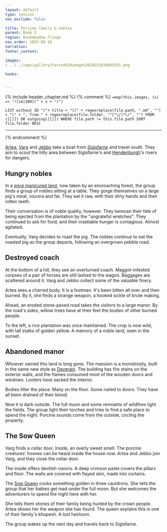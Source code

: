 ```yaml
---
layout: default
type: session
nav_exclude: false

title: Porcine family & nobles
parent: Book I
region: Duskmeadow Fringe
nav_order: 1025-09-18
narration: 
footer_content: 

images:
- ../../imgs/gallery/Pasted%20image%2020251010085551.png

hooks:


---
```


{% include header_chapter.md %} 
{% comment %}
`=map(this.images, (x) => "![im|200](" + x + ")")`
```dataview
LIST without ID "["+ title + "](" + regexreplace(file.path, ".md", "") + ")" + ", from " + regexreplace(file.folder, "^[^\/]*\/", "") FROM ([[]]) OR outgoing([[]]) WHERE file.path != this.file.path SORT file.folder DESC
```
---
{% endcomment %}

[Artea](../../directory/Wyrmbark/Artea.md), [Varg](../../directory/DuskmeadowFringe/Varg.md) and [Jebbo](../../directory/FeverSwamp/Jebbo.md) take a boat from [Sigisfarne](../../directory/Sigisfarne/index.md) and travel south.
They aim to scout the hilly area between Sigisfarne's and [Hendenburgh](../../directory/Kryptwood/Hendenburgh.md)'s rivers for dangers.

## Hungry nobles

In a [once manicured land](../../directory/DuskmeadowFringe/BlightedPlantation.md), now taken by an encroaching forest, the group finds a group of nobles sitting at a table.
They gorge themselves on a large pig's meat, viscera and fat.
They eat it raw, with their dirty hands and their rotten teeth.

Their conversation is of noble quality, however.
They bemoan their fate of being ejected from the plantation by the "ungrateful wretches".
They continued to ask for food, and their insatiable hunger is contagious.
Almost agitated.

Eventually, Varg decides to roast the pig.
The nobles continue to eat the roasted pig as the group departs, following an overgrown pebble road.

## Destroyed coach

At the bottom of a hill, they see an overturned coach.
Maggot-infested corpses of a pair of horses are still lashed to the wagon.
Baggages are scattered around it.
Varg and Jebbo collect some of the valuable finery.

Artea sees a charred body.
It is a footman.
It's been bitten all over and then burned.
By it, she finds a strange weapon, a hooked sickle of brute making.

Ahead, an eroded stone-paved road takes the visitors to a large manor.
By the road's sides, willow trees have at their feet the bodies of other burned people.

To the left, a rice plantation was once maintained.
The crop is now wild, with tall stalks of golden yellow.
A memory of a noble land, seen in the sunset.

## Abandoned manor

Whoever owned this land is long gone.
The mansion is a monstrosity, built in the same new style as [Deverain](../../directory/Deverain/index.md).
The building has fire stains on the exterior walls, and the flames consumed most of the wooden doors and windows.
Looters have sacked the interior.

Bodies litter the place.
Many on the floor.
Some nailed to doors.
They have all been drained of their blood.

Now it is dark outside.
The full moon and some remnants of wildfires light the fields.
The group light their torches and tries to find a safe place to spend the night.
Porcine sounds come from the outside, circling the property.


## The Sow Queen

Varg finds a cellar door.
Inside, an overly sweet smell.
The porcine creatures' hooves can be heard inside the house now.
Artea and Jebbo join Varg, and they close the cellar door.

The inside offers devilish visions.
A deep crimson paste covers the pillars and floor.
The walls are covered with flayed skin, made into curtains.

The [Sow Queen](../../directory/DuskmeadowFringe/SowFamily.md) cooks something golden in three cauldrons. 
She tells the group that her babies get mad under the full moon.
But she welcomes the adventurers to spend the night here with her.

She tells them stories of their family being hunted by the crown people.
Artea shows her the weapon she has found.
The queen explains this is one of their family's khopesh.
A lost heirloom.

The group wakes up the next day and travels back to Sigisfarne.